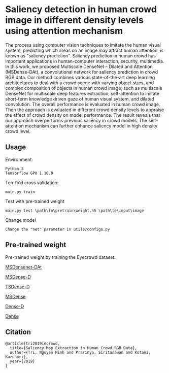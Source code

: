 # Saliency detection in human crowd image in different density levels using attention mechanism

The process using computer vision techniques to imitate the human visual system, predicting which areas on an image may attract human attention, is known as "saliency prediction". Saliency prediction in human crowd has important applications in human-computer interaction, security, multimedia. In this work, we proposed Multiscale DenseNet – Dilated and Attention (MSDense-DAt), a convolutional network for saliency prediction in crowd RGB data. Our method combines various state-of-the-art deep learning architectures  to deal with a crowd scene with varying object sizes, and complex composition of objects in human crowd image, such as multiscale DenseNet for multiscale deep features extraction, self-attention to imitate short-term knowledge driven gaze of human visual system, and dilated convolution. The overall performance is evaluated in human crowd image. Then the approach is evaluated in different crowd density levels to appraise the effect of crowd density on model performance. The result reveals that our approach overperforms previous saliency in crowd models. The self-attention mechanism can further enhance saliency model in high density crowd level.

## Usage
Environment:
```
Python 3
Tensorflow GPU 1.10.0
```

Ten-fold cross validation: 
```
main.py train 
```

Test with pre-trained weight
```
main.py test \path\to\pretrain\weight.h5 \path\to\input\image
```

Change model 
```
Change the "net" parameter in utils/configs.py
```

## Pre-trained weight

Pre-trained weight by training the Eyecrowd dataset.

[MSDensenet-DAt](https://drive.google.com/open?id=1lLCpbs4ZS4OwsR4wlvEaYS2Z7qeOnTfI)

[MSDense-D](https://drive.google.com/open?id=1APq0gCAlGDjT6a4Yq71CelAa24mYafPL)

[TSDense-D](https://drive.google.com/open?id=1KvZp8ETJxSv6Lm37wLh7OWldtk3L7GNj)

[MSDense](https://drive.google.com/open?id=1sr5aji-4qbrQff2QSwMFaX_6FfBpQnHL)

[Dense-D](https://drive.google.com/open?id=1KOBSyWctw9Lhyay90sKbgy0rGvggDlsl)

[Dense](https://drive.google.com/open?id=1BATVlsl-eOWhPedGEghU9_BY9M0WcRkm)

## Citation
```
@article{tri2019incrowd,
  title={Saliency Map Extraction in Human Crowd RGB Data},
  author={Tri, Nguyen Minh and Prarinya, Siritanawan and Kotani, Kazunori},
  year={2019}
}
```
